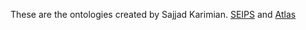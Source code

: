 These are the ontologies created by Sajjad Karimian.
[SEIPS](https://ontology/seips) and [Atlas](https://ontology/atlas)

